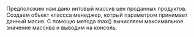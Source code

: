 Предположим нам дано интовый массив цен проданных продуктов.
Создаем обьект классса менеджер, котрый параметром принимает данный масив.
С помощю метода max() вычисляем максимальное значение массива и выводим на консоль.